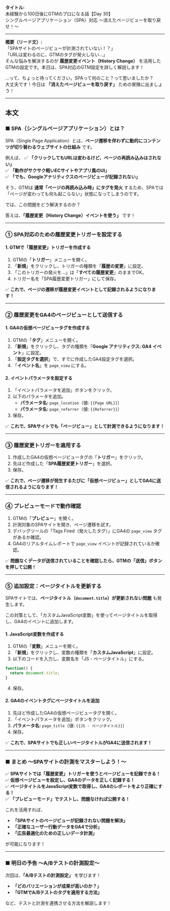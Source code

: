 **タイトル:**  
未経験から100日後にGTMのプロになる話【Day 30】  
シングルページアプリケーション（SPA）対応 〜消えたページビューを取り戻せ！〜

---

**概要（リード文）:**  
「SPAサイトのページビューが計測されていない！？」  
「URLは変わるのに、GTMのタグが発火しない…」  
そんな悩みを解決するのが **履歴変更イベント（History Change）** を活用したGTMの設定です。本日は、SPA対応のGTM設定を詳しく解説します！

…って、ちょっと待ってください。SPAって何のこと？って思いましたか？  
大丈夫です！今日は **「消えたページビューを取り戻す」** ための冒険に出ましょう！

---

## **本文**

### ■ SPA（シングルページアプリケーション）とは？

SPA（Single Page Application）とは、**ページ遷移を伴わずに動的にコンテンツが切り替わるウェブサイトの仕組み** です。

例えば、
✅ **「クリックしてもURLは変わるけど、ページの再読み込みはされない」**  
✅ **「動作がサクサク軽いECサイトやアプリ風のUI」**  
✅ **「でも、Googleアナリティクスのページビューが記録されない」**  

そう、GTMは **通常「ページの再読み込み時」にタグを発火** するため、SPAでは「ページが変わっても何も起こらない」状態になってしまうのです。

では、この問題をどう解決するのか？

答えは、**「履歴変更（History Change）イベントを使う」** です！

---

### **① SPA対応のための履歴変更トリガーを設定する**

#### **1. GTMで「履歴変更」トリガーを作成する**

1. GTMの「**トリガー**」メニューを開く。
2. 「**新規**」をクリックし、トリガーの種類を「**履歴の変更**」に設定。
3. 「このトリガーの発火を…」は「**すべての履歴変更**」のままでOK。
4. トリガー名を「SPA履歴変更トリガー」にして保存。

✅ **これで、ページの遷移が履歴変更イベントとして記録されるようになります！**

---

### **② 履歴変更をGA4のページビューとして送信する**

#### **1. GA4の仮想ページビュータグを作成する**

1. GTMの「**タグ**」メニューを開く。
2. 「**新規**」をクリックし、タグの種類を「**Google アナリティクス: GA4 イベント**」に設定。
3. 「**設定タグを選択**」で、すでに作成したGA4設定タグを選択。
4. 「**イベント名**」を `page_view` にする。

#### **2. イベントパラメータを設定する**

1. 「イベントパラメータを追加」ボタンをクリック。
2. 以下のパラメータを追加。
   - **パラメータ名:** `page_location`（値: `{{Page URL}}`）
   - **パラメータ名:** `page_referrer`（値: `{{Referrer}}`）
3. 保存。

✅ **これで、SPAサイトでも「ページビュー」として計測できるようになります！**

---

### **③ 履歴変更トリガーを適用する**

1. 作成したGA4の仮想ページビュータグの「**トリガー**」をクリック。
2. 先ほど作成した「**SPA履歴変更トリガー**」を選択。
3. 保存。

✅ **これで、ページ遷移が発生するたびに「仮想ページビュー」としてGA4に送信されるようになります！**

---

### **④ プレビューモードで動作確認**

1. GTMの「**プレビュー**」を開く。
2. 計測対象のSPAサイトを開き、ページ遷移を試す。
3. デバッグツールの「Tags Fired（発火したタグ）」にGA4の `page_view` タグがあるか確認。
4. GA4のリアルタイムレポートで `page_view` イベントが記録されているか確認。

✅ **問題なくデータが送信されていることを確認したら、GTMの「送信」ボタンを押して公開！**

---

### **⑤ 追加設定：ページタイトルを更新する**

SPAサイトでは、**ページタイトル（`document.title`）が更新されない問題** も発生します。

この対策として、「カスタムJavaScript変数」を使ってページタイトルを取得し、GA4のイベントに追加します。

#### **1. JavaScript変数を作成する**

1. GTMの「**変数**」メニューを開く。
2. 「**新規**」をクリックし、変数の種類を「**カスタムJavaScript**」に設定。
3. 以下のコードを入力し、変数名を「JS - ページタイトル」にする。

```javascript
function() {
  return document.title;
}
```

4. 保存。

#### **2. GA4のイベントタグにページタイトルを追加**

1. 先ほど作成したGA4の仮想ページビュータグを開く。
2. 「イベントパラメータを追加」ボタンをクリック。
3. **パラメータ名:** `page_title`（値: `{{JS - ページタイトル}}`）
4. 保存。

✅ **これで、SPAサイトでも正しいページタイトルがGA4に送信されます！**

---

### **■ まとめ 〜SPAサイトの計測をマスターしよう！〜**

✅ **SPAサイトでは「履歴変更」トリガーを使うとページビューを記録できる！**  
✅ **仮想ページビューを設定し、GA4のデータを正しく記録する！**  
✅ **ページタイトルをJavaScript変数で取得し、GA4のレポートをより正確にする！**  
✅ **「プレビューモード」でテストし、問題なければ公開する！**  

これを活用すれば、
- **「SPAサイトのページビューが記録されない問題を解決」**
- **「正確なユーザー行動データをGA4で分析」**
- **「広告最適化のための正しいデータ計測」**

が可能になります！

---

### **■ 明日の予告 〜A/Bテストの計測設定〜**

次回は、**「A/Bテストの計測設定」** を学びます！
- **「どのバリエーションが成果が高いのか？」**
- **「GTMでA/Bテストのタグを適用する方法」**

など、テストと計測を連携させる方法を解説します！

